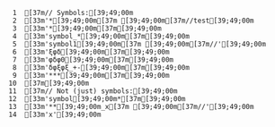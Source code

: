      1	[37m// Symbols:[39;49;00m
     2	[33m'*[39;49;00m[37m [39;49;00m[37m//test[39;49;00m
     3	[33m'*[39;49;00m[37m[39;49;00m
     4	[33m'symbol_*[39;49;00m[37m[39;49;00m
     5	[33m'symbol1[39;49;00m[37m [39;49;00m[37m//'[39;49;00m
     6	[33m'ξφδ[39;49;00m[37m[39;49;00m
     7	[33m'φδφ0[39;49;00m[37m[39;49;00m
     8	[33m'δφξφξ_+-[39;49;00m[37m[39;49;00m
     9	[33m'***[39;49;00m[37m[39;49;00m
    10	[37m[39;49;00m
    11	[37m// Not (just) symbols:[39;49;00m
    12	[33m'symbol[39;49;00m*[37m[39;49;00m
    13	[33m'**[39;49;00m_x[37m [39;49;00m[37m//'[39;49;00m
    14	[33m'x'[39;49;00m
